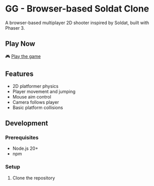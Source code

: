 # GG - Browser-based Soldat Clone

A browser-based multiplayer 2D shooter inspired by Soldat, built with Phaser 3.

## Play Now

🎮 [Play the game](https://jvalamis.github.io/gg/)

## Features

- 2D platformer physics
- Player movement and jumping
- Mouse aim control
- Camera follows player
- Basic platform collisions

## Development

### Prerequisites

- Node.js 20+
- npm

### Setup

1. Clone the repository
